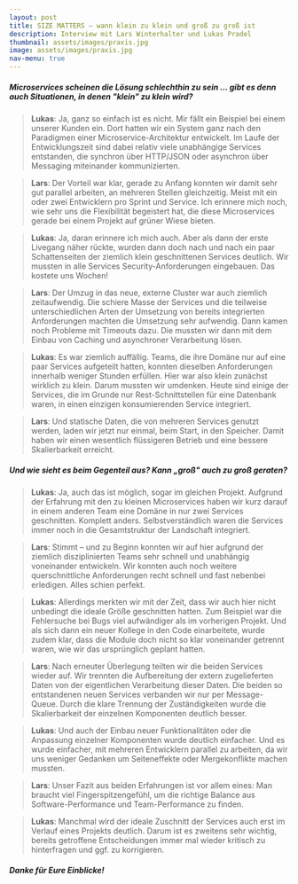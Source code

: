 ```yaml
---
layout: post
title: SIZE MATTERS – wann klein zu klein und groß zu groß ist
description: Interview mit Lars Winterhalter und Lukas Pradel
thumbnail: assets/images/praxis.jpg
image: assets/images/praxis.jpg
nav-menu: true
---
```


##### Microservices scheinen die Lösung schlechthin zu sein … gibt es denn auch Situationen, in denen "klein" zu klein wird?

<blockquote>
<strong>Lukas</strong>: Ja, ganz so einfach ist es nicht. Mir fällt ein Beispiel bei einem unserer Kunden ein.
Dort hatten wir ein System ganz nach den Paradigmen einer Microservice-Architektur entwickelt.
Im Laufe der Entwicklungszeit sind dabei relativ viele unabhängige Services entstanden,
die synchron über HTTP/JSON oder asynchron über Messaging miteinander kommunizierten. 
</blockquote>

<blockquote>
<strong>Lars</strong>: Der Vorteil war klar, gerade zu Anfang konnten wir damit sehr gut parallel arbeiten, an mehreren Stellen gleichzeitig.
Meist mit ein oder zwei Entwicklern pro Sprint und Service. Ich erinnere mich noch, wie sehr uns die Flexibilität
begeistert hat, die diese Microservices gerade bei einem Projekt auf grüner Wiese bieten.
</blockquote>

<blockquote>
<strong>Lukas</strong>: Ja, daran erinnere ich mich auch. Aber als dann der erste Livegang näher rückte, wurden dann doch nach und
nach ein paar Schattenseiten der ziemlich klein geschnittenen Services deutlich.
Wir mussten in alle Services Security-Anforderungen eingebauen. Das kostete uns Wochen!
</blockquote>

<blockquote>
<strong>Lars</strong>: Der Umzug in das neue, externe Cluster war auch ziemlich zeitaufwendig.
Die schiere Masse der Services und die teilweise unterschiedlichen Arten der Umsetzung von bereits
integrierten Anforderungen machten die Umsetzung sehr aufwendig. Dann kamen noch Probleme mit Timeouts dazu.
Die mussten wir dann mit dem Einbau von Caching und asynchroner Verarbeitung lösen.
</blockquote>

<blockquote>
<strong>Lukas</strong>: Es war ziemlich auffällig. Teams, die ihre Domäne nur auf eine paar Services aufgeteilt hatten,
konnten dieselben Anforderungen innerhalb weniger Stunden erfüllen. Hier war also klein zunächst wirklich zu klein.
Darum mussten wir umdenken. Heute sind einige der Services, die im Grunde nur Rest-Schnittstellen für eine Datenbank
waren, in einen einzigen konsumierenden Service integriert.
</blockquote>

<blockquote>
<strong>Lars</strong>: Und statische Daten, die von mehreren Services genutzt werden, laden wir jetzt nur einmal, beim Start, in den Speicher.
Damit haben wir einen wesentlich flüssigeren Betrieb und eine bessere Skalierbarkeit erreicht.
</blockquote>

##### Und wie sieht es beim Gegenteil aus? Kann „groß" auch zu groß geraten?

<blockquote>
<strong>Lukas</strong>: Ja, auch das ist möglich, sogar im gleichen Projekt. Aufgrund der Erfahrung mit den zu kleinen Microservices
haben wir kurz darauf in einem anderen Team eine Domäne in nur zwei Services geschnitten. Komplett anders.
Selbstverständlich waren die Services immer noch in die Gesamtstruktur der Landschaft integriert.
</blockquote>

<blockquote>
<strong>Lars</strong>: Stimmt – und zu Beginn konnten wir auf hier aufgrund der ziemlich disziplinierten  Teams sehr schnell und
unabhängig voneinander entwickeln. Wir konnten auch noch weitere querschnittliche Anforderungen recht schnell
und fast nebenbei erledigen. Alles schien perfekt.
</blockquote>

<blockquote>
<strong>Lukas</strong>: Allerdings merkten wir mit der Zeit, dass wir auch hier nicht unbedingt die ideale Größe geschnitten hatten.
Zum Beispiel war die Fehlersuche bei Bugs viel aufwändiger als im vorherigen Projekt.
Und als sich dann ein neuer Kollege in den Code einarbeitete, wurde zudem klar,
dass die Module doch nicht so klar voneinander getrennt waren, wie wir das ursprünglich geplant hatten.
</blockquote>

<blockquote>
<strong>Lars</strong>: Nach erneuter Überlegung teilten wir die beiden Services wieder auf.
Wir trennten die Aufbereitung der extern zugelieferten Daten von der eigentlichen Verarbeitung dieser Daten.
Die beiden so entstandenen neuen Services verbanden wir nur per Message-Queue.
Durch die klare Trennung der Zuständigkeiten wurde die Skalierbarkeit der einzelnen Komponenten deutlich besser.
</blockquote>

<blockquote>
<strong>Lukas</strong>: Und auch der Einbau neuer Funktionalitäten oder die Anpassung einzelner Komponenten wurde deutlich einfacher.
Und es wurde einfacher, mit mehreren Entwicklern parallel zu arbeiten, da wir uns weniger Gedanken um Seiteneffekte
oder Mergekonflikte machen mussten.
</blockquote>

<blockquote>
<strong>Lars</strong>: Unser Fazit aus beiden Erfahrungen ist vor allem eines: Man braucht viel Fingerspitzengefühl, um die richtige
Balance aus Software-Performance und Team-Performance zu finden.
</blockquote>

<blockquote>
<strong>Lukas</strong>: Manchmal wird der ideale Zuschnitt der Services auch erst im Verlauf eines Projekts deutlich.
Darum ist es zweitens sehr wichtig, bereits getroffene Entscheidungen immer mal wieder kritisch zu hinterfragen und ggf. zu korrigieren.
</blockquote>

##### Danke für Eure Einblicke!
